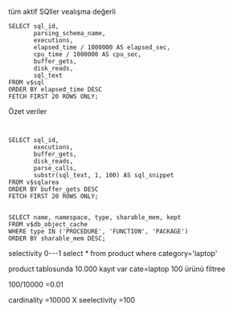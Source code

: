 tüm aktif SQller vealışma değerli
```
SELECT sql_id,
       parsing_schema_name,
       executions,
       elapsed_time / 1000000 AS elapsed_sec,
       cpu_time / 1000000 AS cpu_sec,
       buffer_gets,
       disk_reads,
       sql_text
FROM v$sql
ORDER BY elapsed_time DESC
FETCH FIRST 20 ROWS ONLY;
```

Özet veriler
```


SELECT sql_id,
       executions,
       buffer_gets,
       disk_reads,
       parse_calls,
       substr(sql_text, 1, 100) AS sql_snippet
FROM v$sqlarea
ORDER BY buffer_gets DESC
FETCH FIRST 20 ROWS ONLY;
```


```

SELECT name, namespace, type, sharable_mem, kept
FROM v$db_object_cache
WHERE type IN ('PROCEDURE', 'FUNCTION', 'PACKAGE')
ORDER BY sharable_mem DESC;
```

selectivity
0---1
select  *  from product where category='laptop'

product tablosunda 10.000  kayıt  var
cate=laptop 100 ürünü filtree

100/10000 =0.01

cardinality =10000 X seelectivity =100
